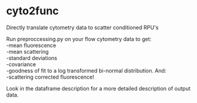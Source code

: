 # cyto2func
Directly translate cytometry data to scatter conditioned RPU's


Run preproccessing.py on your flow cytometry data to get:  
-mean fluorescence   
-mean scattering  
-standard deviations  
-covariance  
-goodness of fit to a log transformed bi-normal distribution. 
And:  
-scattering corrected fluorescence!  
  
    
Look in the dataframe description for a more detailed description of output data.
